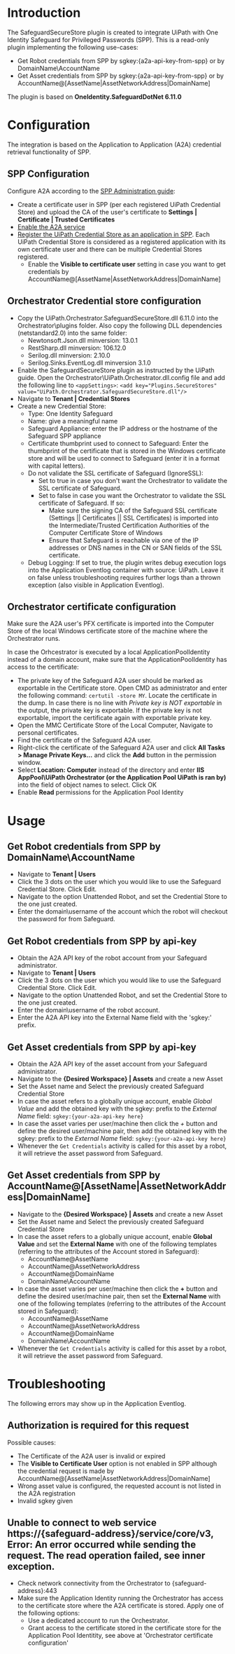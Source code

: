 # Introduction 
The SafeguardSecureStore plugin is created to integrate UiPath with One Identity Safeguard for Privileged Passwords (SPP). This is a read-only plugin implementing the following use-cases:
* Get Robot credentials from SPP by sgkey:{a2a-api-key-from-spp} or by DomainName\AccountName
* Get Asset credentials from SPP by sgkey:{a2a-api-key-from-spp} or by AccountName@[AssetName|AssetNetworkAddress|DomainName]

The plugin is based on __OneIdentity.SafeguardDotNet 6.11.0__

# Configuration
The integration is based on the Application to Application (A2A) credential retrieval functionality of SPP.

## SPP Configuration
Configure A2A according to the [SPP Administration guide](https://support.oneidentity.com/technical-documents/one-identity-safeguard-for-privileged-passwords/administration-guide):
* Create a certificate user in SPP (per each registered UiPath Credential Store) and upload the CA of the user's certificate to __Settings | Certificate | Trusted Certificates__
* [Enable the A2A service](https://support.oneidentity.com/technical-documents/one-identity-safeguard-for-privileged-passwords/administration-guide/77#TOPIC-1668512)
* [Register the UiPath Credential Store as an application in SPP](https://support.oneidentity.com/technical-documents/one-identity-safeguard-for-privileged-passwords/administration-guide/98#TOPIC-1668624). Each UiPath Credential Store is considered as a registered application with its own certificate user and there can be multiple Credential Stores registered.
  * Enable the __Visible to certificate user__ setting in case you want to get credentials by AccountName@[AssetName|AssetNetworkAddress|DomainName]

## Orchestrator Credential store configuration
* Copy the UiPath.Orchestrator.SafeguardSecureStore.dll 6.11.0 into the Orchestrator\plugins folder. Also copy the following DLL dependencies (netstandard2.0) into the same folder:
  * Newtonsoft.Json.dll minversion: 13.0.1
  * RestSharp.dll minversion: 106.12.0
  * Serilog.dll minversion: 2.10.0
  * Serilog.Sinks.EventLog.dll minversion 3.1.0
* Enable the SafeguardSecureStore plugin as instructed by the UiPath guide. Open the Orchestrator\UiPath.Orchestrator.dll.config file and add the following line to `<appSettings>`: `<add key="Plugins.SecureStores" value="UiPath.Orchestrator.SafeguardSecureStore.dll"/>`
* Navigate to __Tenant | Credential Stores__
* Create a new Credential Store:
  * Type: One Identity Safeguard
  * Name: give a meaningful name
  * Safeguard Appliance: enter the IP address or the hostname of the Safeguard SPP appliance
  * Certificate thumbprint used to connect to Safeguard: Enter the thumbprint of the certificate that is stored in the Windows certificate store and will be used to connect to Safeguard (enter it in a format with capital letters).
  * Do not validate the SSL certificate of Safeguard (IgnoreSSL):
    * Set to true in case you don't want the Orchestrator to validate the SSL certificate of Safeguard.  
    * Set to false in case you want the Orchestrator to validate the SSL certificate of Safeguard. If so:
      * Make sure the signing CA of the Safeguard SSL certificate (Settings || Certificates || SSL Certificates) is imported into the Intermediate/Trusted Certification Authorities of the Computer Certificate Store of Windows
      * Ensure that Safeguard is reachable via one of the IP addresses or DNS names in the CN or SAN fields of the SSL certificate.
  * Debug Logging: If set to true, the plugin writes debug execution logs into the Application Eventlog container with source: UiPath. Leave it on false unless troubleshooting requires further logs than a thrown exception (also visible in Application Eventlog).

## Orchestrator certificate configuration
Make sure the A2A user's PFX certificate is imported into the Computer Store of the local Windows certificate store of the machine where the Orchestrator runs.

In case the Orhcestrator is executed by a local ApplicationPoolIdentity instead of a domain account, make sure that the ApplicationPoolIdentity has access to the certificate:
* The private key of the Safeguard A2A user should be marked as exportable in the Certificate store. Open CMD as administrator and enter the following command: `certutil -store MY`. Locate the certificate in the dump. In case there is no line with _Private key is NOT exportable_ in the output, the private key is exportable. If the private key is not exportable, import the certificate again with exportable private key.
* Open the MMC Certificate Store of the Local Computer, Navigate to personal certificates. 
* Find the certificate of the Safeguard A2A user.
* Right-click the certificate of the Safeguard A2A user and click __All Tasks > Manage Private Keys...__ and click the __Add__ button in the permission window.
* Select __Location: Computer__ instead of the directory and enter __IIS AppPool\UiPath Orchestrator (or the Application Pool UiPath is ran by)__ into the field of object names to select. Click OK
* Enable __Read__ permissions for the Application Pool Identity

# Usage
## Get Robot credentials from SPP by DomainName\AccountName
* Navigate to __Tenant | Users__
* Click the 3 dots on the user which you would like to use the Safeguard Credential Store. Click Edit.
* Navigate to the option Unattended Robot, and set the Credential Store to the one just created.
* Enter the domain\username of the account which the robot will checkout the password for from Safeguard.
## Get Robot credentials from SPP by api-key
* Obtain the A2A API key of the robot account from your Safeguard administrator.
* Navigate to __Tenant | Users__
* Click the 3 dots on the user which you would like to use the Safeguard Credential Store. Click Edit.
* Navigate to the option Unattended Robot, and set the Credential Store to the one just created.
* Enter the domain\username of the robot account.
* Enter the A2A API key into the External Name field with the 'sgkey:' prefix.

## Get Asset credentials from SPP by api-key
* Obtain the A2A API key of the asset account from your Safeguard administrator.
* Navigate to the __{Desired Workspace} | Assets__ and create a new Asset
* Set the Asset name and Select the previously created Safeguard Credential Store
* In case the asset refers to a globally unique account, enable _Global Value_ and add the obtained key with the sgkey: prefix to the _External Name_ field: `sgkey:{your-a2a-api-key here}`
* In case the asset varies per user/machine then click the _+_ button and define the desired user/machine pair, then add the obtained key with the sgkey: prefix to the _External Name_ field: `sgkey:{your-a2a-api-key here}`
* Whenever the `Get Credentials` activity is called for this asset by a robot, it will retrieve the asset password from Safeguard.

## Get Asset credentials from SPP by AccountName@[AssetName|AssetNetworkAddress|DomainName]
* Navigate to the __{Desired Workspace} | Assets__ and create a new Asset
* Set the Asset name and Select the previously created Safeguard Credential Store
* In case the asset refers to a globally unique account, enable __Global Value__ and set the __External Name__ with one of the following templates (referring to the attributes of the Account stored in Safeguard):
  * AccountName@AssetName 
  * AccountName@AssetNetworkAddress 
  * AccountName@DomainName
  * DomainName\AccountName
* In case the asset varies per user/machine then click the __+__ button and define the desired user/machine pair, then set the __External Name__ with one of the following templates (referring to the attributes of the Account stored in Safeguard):
  * AccountName@AssetName 
  * AccountName@AssetNetworkAddress 
  * AccountName@DomainName
  * DomainName\AccountName
* Whenever the `Get Credentials` activity is called for this asset by a robot, it will retrieve the asset password from Safeguard.

# Troubleshooting
The following errors may show up in the Application Eventlog.
## Authorization is required for this request
Possible causes:
* The Certificate of the A2A user is invalid or expired
* The __Visible to Certificate User__ option is not enabled in SPP although the credential request is made by AccountName@[AssetName|AssetNetworkAddress|DomainName]
* Wrong asset value is configured, the requested account is not listed in the A2A registration
* Invalid sgkey given

## Unable to connect to web service https://{safeguard-address}/service/core/v3, Error: An error occurred while sending the request. The read operation failed, see inner exception.
* Check network connectivity from the Orchestrator to {safeguard-address}:443
* Make sure the Application Identity running the Orchestrator has access to the certificate store where the A2A certificate is stored. Apply one of the following options:
  * Use a dedicated account to run the Orchestrator.
  * Grant access to the certificate stored in the certificate store for the Application Pool Identitity, see above at 'Orchestrator certificate configuration'
